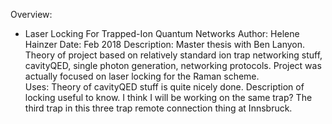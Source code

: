 Overview: 
- Laser Locking For Trapped-Ion Quantum Networks 
Author: Helene Hainzer 
Date: Feb 2018
Description: Master thesis with Ben Lanyon. Theory of project based on relatively standard ion trap networking stuff, cavityQED, single photon generation, networking protocols. Project was actually focused on laser locking for the Raman scheme.  
Uses: Theory of cavityQED stuff is quite nicely done. Description of locking useful to know. I think I will be working on the same trap? The third trap in this three trap remote connection  thing at Innsbruck.  
